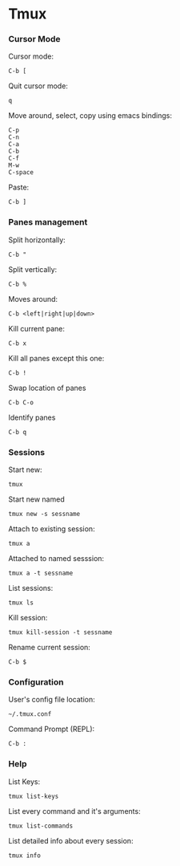 Tmux
===

### Cursor Mode

Cursor mode:

`C-b [`

Quit cursor mode:

`q`

Move around, select, copy using emacs bindings:

```
C-p
C-n
C-a
C-b
C-f
M-w
C-space
```

Paste:

`C-b ]`

### Panes management

Split horizontally:

`C-b "`

Split vertically:

`C-b %`

Moves around:

`C-b <left|right|up|down>`

Kill current pane:

`C-b x`

Kill all panes except this one:

`C-b !`

Swap location of panes

`C-b C-o`

Identify panes

`C-b q`

### Sessions

Start new:

`tmux`

Start new named

`tmux new -s sessname`

Attach to existing session:

`tmux a`

Attached to named sesssion:

`tmux a -t sessname`

List sessions:

`tmux ls`

Kill session:

`tmux kill-session -t sessname`

Rename current session:

`C-b $`

### Configuration

User's config file location:

`~/.tmux.conf`

Command Prompt (REPL):

`C-b :`

### Help

List Keys: 

`tmux list-keys`

List every command and it's arguments:

`tmux list-commands`

List detailed info about every session:

`tmux info`
